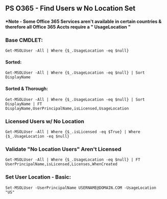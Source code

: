 ## PS O365 - Find Users w No Location Set


#### *Note - Some Office 365 Services aren't available in certain countries & therefore all Office 365 Accts require a " UsageLocation "

### Base CMDLET:
```
Get-MSOLUser -All | Where {$_.UsageLocation -eq $null}
```
#### Sorted:
```
Get-MSOLUser -All | Where {$_.UsageLocation -eq $null} | Sort DisplayName
```
#### Sorted & Thorough:
```
Get-MSOLUser -All | Where {$_.UsageLocation -eq $null} | Sort DisplayName | FT DisplayName,UserPrincipalName,isLicensed,UsageLocation
```


### Licensed Users w/ No Location
```
Get-MSOLUser -All | Where {$_.isLicensed -eq $True} | Where {$_.UsageLocation -eq $null}
```

### Validate "No Location Users" Aren't Licensed
```
Get-MSOLUser -All | Where {$_.UsageLocation -eq $null} | FT UserPrincipalName,isLicensed,Licenses,WhenCreated
```

### Set User Location - Basic:
```
Set-MSOLUser -UserPrincipalName USERNAME@DOMAIN.COM -UsageLocation "US"
```